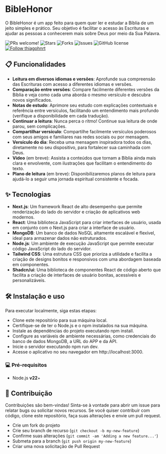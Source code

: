 # BibleHonor

O BibleHonor é um app feito para quem quer ler e estudar a Bíblia de um jeito simples e prático. Seu objetivo é facilitar o acesso às Escrituras e ajudar as pessoas a conhecerem mais sobre Deus por meio da Sua Palavra.

<p align="left">
  <img alt="PRs welcome!" src="https://img.shields.io/static/v1?label=PRs&message=WELCOME&style=for-the-badge&color=4A90E2&labelColor=222222" />
  <img alt="Stars" src="https://img.shields.io/github/stars/thiagohnrt/bible?color=4A90E2&label=STARS&logo=3C424B&logoColor=3C424B&style=for-the-badge&labelColor=222222" />
  <img alt="Forks" src="https://img.shields.io/github/forks/thiagohnrt/bible?color=4A90E2&label=FORKS&logo=3C424B&logoColor=3C424B&style=for-the-badge&labelColor=222222" />
  <img alt="Issues" src="https://img.shields.io/github/issues/thiagohnrt/bible?color=4A90E2&label=ISSUES&logo=3C424B&logoColor=3C424B&style=for-the-badge&labelColor=222222" />
  <img alt="GitHub license" src="https://img.shields.io/github/license/thiagohnrt/bible?color=4A90E2&label=LICENSE&logo=3C424B&logoColor=3C424B&style=for-the-badge&labelColor=222222" />
  <a href="https://github.com/thiagohnrt">
    <img alt="Follow thiagohnrt" src="https://img.shields.io/static/v1?label=Follow&message=thiagohnrt&style=for-the-badge&color=4A90E2&labelColor=222222" />
  </a>
</p>

## 📋 Funcionalidades

- **Leitura em diversos idiomas e versões**: Aprofunde sua compreensão das Escrituras com acesso a diferentes idiomas e versões.
- **Comparação entre versões**: Compare facilmente diferentes versões da Bíblia e veja como cada uma aborda o mesmo versículo e descubra novos significados.
- **Notas de estudo**: Aprimore seu estudo com explicações contextuais e referência entre versículos, facilitando um entendimento mais profundo (verifique a disponibilidade em cada tradução).
- **Continuar a leitura**: Nunca perca o ritmo! Continue sua leitura de onde parou, sem complicações.
- **Compartilhar versículo**: Compartilhe facilmente versículos poderosos com seus amigos e familiares nas redes sociais ou por mensagem.
- **Versículo do dia**: Receba uma mensagem inspiradora todos os dias, diretamente no seu dispositivo, para fortalecer sua caminhada com Deus.
- **Vídeo** (em breve): Assista a conteúdos que tornam a Bíblia ainda mais clara e envolvente, com ilustrações que facilitam o entendimento do texto.
- **Plano de leitura** (em breve): Disponibilizaremos planos de leitura para ajudá-lo a seguir uma jornada espiritual consistente e focada.

## ✨ Tecnologias

- **Next.js**: Um framework React de alto desempenho que permite renderização do lado do servidor e criação de aplicativos web modernos.
- **React**: Uma biblioteca JavaScript para criar interfaces de usuário, usada em conjunto com o Next.js para criar a interface de usuário.
- **MongoDB**: Um banco de dados NoSQL altamente escalável e flexível, ideal para armazenar dados não estruturados.
- **Node.js**: Um ambiente de execução JavaScript que permite executar código JavaScript do lado do servidor.
- **Tailwind CSS**: Uma estrutura CSS que prioriza a utilidade e facilita a criação de designs bonitos e responsivos com uma abordagem baseada em componentes.
- **Shadcn/ui**: Uma biblioteca de componentes React de código aberto que facilita a criação de interfaces de usuário bonitas, acessíveis e personalizáveis.

## 🛠 Instalação e uso

Para executar localmente, siga estas etapas:

- Clone este repositório para sua máquina local.
- Certifique-se de ter o Node.js e o npm instalados na sua máquina.
- Instale as dependências do projeto executando npm install.
- Configure as variáveis ​​de ambiente necessárias, como credenciais do banco de dados MongoDB, a URL do APP e da API.
- Inicie o servidor executando npm run dev.
- Acesse o aplicativo no seu navegador em http://localhost:3000.

### 💻 Pré-requisitos

- Node.js **v22**+

## 🚀 Contribuição

Contribuições são bem-vindas! Sinta-se à vontade para abrir um issue para relatar bugs ou solicitar novos recursos. Se você quiser contribuir com código, clone este repositório, faça suas alterações e envie um pull request.

- Crie um fork do projeto
- Crie seu branch de recurso (`git checkout -b my-new-feature`)
- Confirme suas alterações (`git commit -am 'Adding a new feature...'`)
- Submeta para a branch (`git push origin my-new-feature`)
- Criar uma nova solicitação de Pull Request
